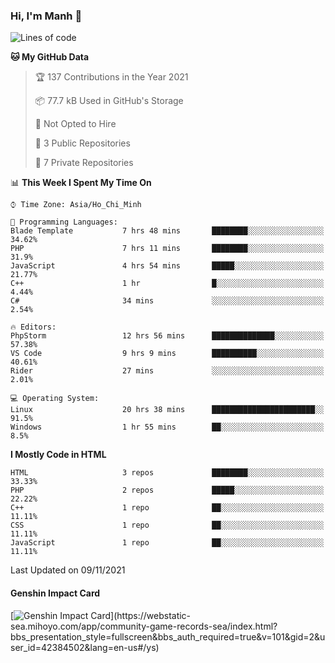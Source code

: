 ### Hi, I'm Manh 👋

<!--START_SECTION:waka-->
![Lines of code](https://img.shields.io/badge/From%20Hello%20World%20I%27ve%20Written-85419%20lines%20of%20code-blue)

**🐱 My GitHub Data** 

> 🏆 137 Contributions in the Year 2021
 > 
> 📦 77.7 kB Used in GitHub's Storage 
 > 
> 🚫 Not Opted to Hire
 > 
> 📜 3 Public Repositories 
 > 
> 🔑 7 Private Repositories  
 > 
📊 **This Week I Spent My Time On** 

```text
⌚︎ Time Zone: Asia/Ho_Chi_Minh

💬 Programming Languages: 
Blade Template           7 hrs 48 mins       ████████░░░░░░░░░░░░░░░░░   34.62% 
PHP                      7 hrs 11 mins       ████████░░░░░░░░░░░░░░░░░   31.9% 
JavaScript               4 hrs 54 mins       █████░░░░░░░░░░░░░░░░░░░░   21.77% 
C++                      1 hr                █░░░░░░░░░░░░░░░░░░░░░░░░   4.44% 
C#                       34 mins             ░░░░░░░░░░░░░░░░░░░░░░░░░   2.54%

🔥 Editors: 
PhpStorm                 12 hrs 56 mins      ██████████████░░░░░░░░░░░   57.38% 
VS Code                  9 hrs 9 mins        ██████████░░░░░░░░░░░░░░░   40.61% 
Rider                    27 mins             ░░░░░░░░░░░░░░░░░░░░░░░░░   2.01%

💻 Operating System: 
Linux                    20 hrs 38 mins      ███████████████████████░░   91.5% 
Windows                  1 hr 55 mins        ██░░░░░░░░░░░░░░░░░░░░░░░   8.5%

```

**I Mostly Code in HTML** 

```text
HTML                     3 repos             ████████░░░░░░░░░░░░░░░░░   33.33% 
PHP                      2 repos             █████░░░░░░░░░░░░░░░░░░░░   22.22% 
C++                      1 repo              ██░░░░░░░░░░░░░░░░░░░░░░░   11.11% 
CSS                      1 repo              ██░░░░░░░░░░░░░░░░░░░░░░░   11.11% 
JavaScript               1 repo              ██░░░░░░░░░░░░░░░░░░░░░░░   11.11%

```



 Last Updated on 09/11/2021
<!--END_SECTION:waka-->

#### Genshin Impact Card
[![Genshin Impact Card](https://api.mn07.xyz/genshin/card/42384502?)](https://webstatic-sea.mihoyo.com/app/community-game-records-sea/index.html?bbs_presentation_style=fullscreen&bbs_auth_required=true&v=101&gid=2&user_id=42384502&lang=en-us#/ys)
